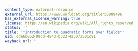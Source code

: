 ```yaml
---
content_type: external-resource
external_url: https://www.worldcat.org/title/56809496
has_external_license_warning: true
license: https://en.wikipedia.org/wiki/All_rights_reserved
status: ''
title: '*Introduction to quadratic forms over fields*'
uid: cde6b052-09cd-4843-b323-4a3073501c91
wayback_url: ''
---
```

